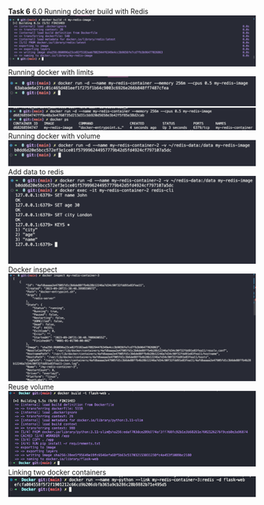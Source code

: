 **Task 6**
6.0
Running docker build with Redis
![1](./images/6.1.png)
Running docker with limits
![2](./images/6.2.png)
![3](./images/6.3.png)
Running docker with volume
![4](./images/6.4.png)
Add data to redis
![5](./images/6.5.png)
Docker inspect
![6](./images/6.6.png)
Reuse volume
![7](./images/6.7.png)
Linking two docker containers
![8](./images/6.8.png)



